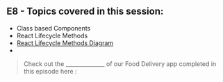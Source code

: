 ## E8 - Topics covered in this session:

- Class based Components
- React Lifecycle Methods
- [React Lifecycle Methods Diagram](https://projects.wojtekmaj.pl/react-lifecycle-methods-diagram/)
- 

>  Check out the ______________ of our Food Delivery app completed in this episode here : 
